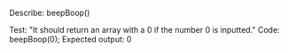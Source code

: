 Describe: beepBoop()

Test: "It should return an array with a 0 if the number 0 is inputted."
Code: beepBoop(0);
Expected output: 0